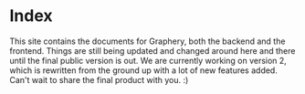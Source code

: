 # Index

This site contains the documents for Graphery, both the backend and the frontend. Things are still being updated and changed around here and there until the final public version is out. We are currently working on version 2, which is rewritten from the ground up with a lot of new features added. Can't wait to share the final product with you. :) 
